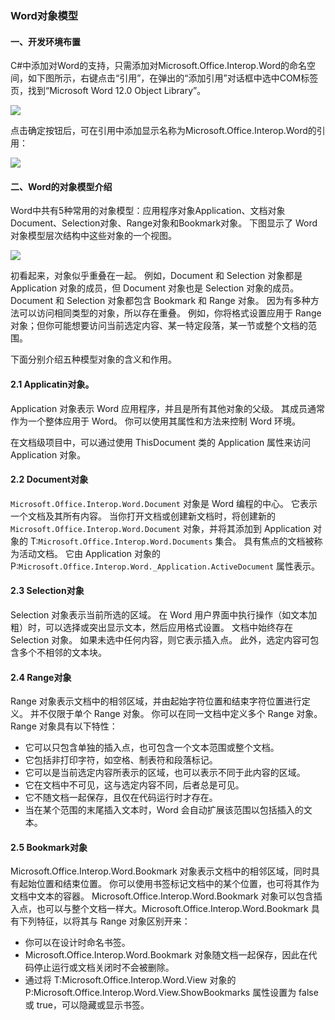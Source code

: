### Word对象模型 ###

#### 一、开发环境布置 ####
C#中添加对Word的支持，只需添加对Microsoft.Office.Interop.Word的命名空间，如下图所示，右键点击“引用”，在弹出的“添加引用”对话框中选中COM标签页，找到“Microsoft Word 12.0 Object Library”。

![](https://github.com/scalad/Note/blob/master/C%23/WordObjectModel/image/20161109112442139.png)

点击确定按钮后，可在引用中添加显示名称为Microsoft.Office.Interop.Word的引用：

![](https://github.com/scalad/Note/blob/master/C%23/WordObjectModel/image/20161109112637339.png)

#### 二、Word的对象模型介绍 ####
Word中共有5种常用的对象模型：应用程序对象Application、文档对象Document、Selection对象、Range对象和Bookmark对象。
下图显示了 Word 对象模型层次结构中这些对象的一个视图。

![](https://github.com/scalad/Note/blob/master/C%23/WordObjectModel/image/20161109112800937.png)

初看起来，对象似乎重叠在一起。 例如，Document 和 Selection 对象都是 Application 对象的成员，但 Document 对象也是 Selection 对象的成员。 Document 和 Selection 对象都包含 Bookmark 和 Range 对象。 因为有多种方法可以访问相同类型的对象，所以存在重叠。 例如，你将格式设置应用于 Range 对象；但你可能想要访问当前选定内容、某一特定段落，某一节或整个文档的范围。

下面分别介绍五种模型对象的含义和作用。

#### 2.1 Applicatin对象。 ####
Application 对象表示 Word 应用程序，并且是所有其他对象的父级。 其成员通常作为一个整体应用于 Word。 你可以使用其属性和方法来控制 Word 环境。

在文档级项目中，可以通过使用 ThisDocument 类的 Application 属性来访问 Application 对象。

#### 2.2 Document对象 ####
`Microsoft.Office.Interop.Word.Document` 对象是 Word 编程的中心。 它表示一个文档及其所有内容。 当你打开文档或创建新文档时，将创建新的 `Microsoft.Office.Interop.Word.Document` 对象，并将其添加到 Application 对象的 T:`Microsoft.Office.Interop.Word.Documents` 集合。 具有焦点的文档被称为活动文档。 它由 Application 对象的 P:`Microsoft.Office.Interop.Word._Application.ActiveDocument` 属性表示。

#### 2.3 Selection对象 ####
Selection 对象表示当前所选的区域。 在 Word 用户界面中执行操作（如文本加粗）时，可以选择或突出显示文本，然后应用格式设置。 文档中始终存在 Selection 对象。 如果未选中任何内容，则它表示插入点。 此外，选定内容可包含多个不相邻的文本块。

#### 2.4 Range对象 ####
Range 对象表示文档中的相邻区域，并由起始字符位置和结束字符位置进行定义。 并不仅限于单个 Range 对象。 你可以在同一文档中定义多个 Range 对象。 Range 对象具有以下特性：

* 它可以只包含单独的插入点，也可包含一个文本范围或整个文档。
* 它包括非打印字符，如空格、制表符和段落标记。
* 它可以是当前选定内容所表示的区域，也可以表示不同于此内容的区域。
* 它在文档中不可见，这与选定内容不同，后者总是可见。
* 它不随文档一起保存，且仅在代码运行时才存在。
*  当在某个范围的末尾插入文本时，Word 会自动扩展该范围以包括插入的文本。

#### 2.5 Bookmark对象 ####
Microsoft.Office.Interop.Word.Bookmark 对象表示文档中的相邻区域，同时具有起始位置和结束位置。 你可以使用书签标记文档中的某个位置，也可将其作为文档中文本的容器。 Microsoft.Office.Interop.Word.Bookmark 对象可以包含插入点，也可以与整个文档一样大。Microsoft.Office.Interop.Word.Bookmark 具有下列特征，以将其与 Range 对象区别开来：
* 你可以在设计时命名书签。
* Microsoft.Office.Interop.Word.Bookmark 对象随文档一起保存，因此在代码停止运行或文档关闭时不会被删除。
* 通过将 T:Microsoft.Office.Interop.Word.View 对象的 P:Microsoft.Office.Interop.Word.View.ShowBookmarks 属性设置为 false 或 true，可以隐藏或显示书签。